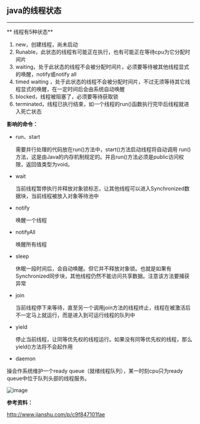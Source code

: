 ## java的线程状态

---

** 线程有5种状态**

1. new，创建线程，尚未启动
2. Runable，此状态的线程有可能正在执行，也有可能正在等待cpu为它分配时间片
3. waiting，处于此状态的线程不会被分配时间片，必须要等待被其他线程显式的唤醒，notify或notify all
4. timed waiting ，处于此状态的线程不会被分配时间片，不过无须等待其它线程显式的唤醒，在一定时间后会由系统自动唤醒
5. blocked，线程被阻塞了，必须要等待获取锁
6. terminated，线程已执行结束，如一个线程的run()函数执行完毕后线程就进入死亡状态


**影响的命令：**

*	run、start

	需要并行处理的代码放在run()方法中，start()方法启动线程将自动调用 run()方法，这是由Java的内存机制规定的。并且run()方法必须是public访问权限，返回值类型为void。
	
* 	wait

	当前线程暂停执行并释放对象锁标志，让其他线程可以进入Synchronized数据块，当前线程被放入对象等待池中
	
*	notify

	唤醒一个线程
	
* 	notifyAll

	唤醒所有线程
	
* 	sleep

	休眠一段时间后，会自动唤醒。但它并不释放对象锁。也就是如果有Synchronized同步块，其他线程仍然不能访问共享数据。注意该方法要捕获异常
	
* 	join

	当前线程停下来等待，直至另一个调用join方法的线程终止，线程在被激活后不一定马上就运行，而是进入到可运行线程的队列中
	
*	yield

	停止当前线程，让同等优先权的线程运行。如果没有同等优先权的线程，那么yield()方法将不会起作用

*	daemon




操会作系统维护一个ready queue（就绪线程队列），某一时刻cpu只为ready queue中位于队列头部的线程服务。 


![image](../basic-knowledge/img/Snip20160630_46.png)

**参考资料：**

http://www.jianshu.com/p/c9f847101fae
